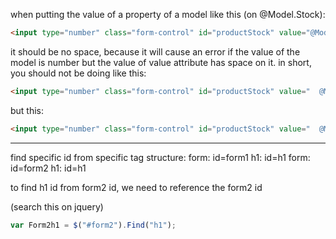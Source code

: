 

when putting the value of a property of a model like this (on @Model.Stock):
```html
<input type="number" class="form-control" id="productStock" value="@Model.Stock" />
```

it should be no space, because it will cause an error if the value of the model is number but the value of value attribute has space on it.
in short, you should not be doing like this:
```html
<input type="number" class="form-control" id="productStock" value="  @Model.Stock " />
```
but this:
```html
<input type="number" class="form-control" id="productStock" value="  @Model.Stock " />
```



---
find specific id from specific tag
structure:
	form: id=form1
		h1: id=h1
	form: id=form2
		h1: id=h1
		

to find h1 id from form2 id, we need to reference the form2 id

(search this on jquery)
```javascript
var Form2h1 = $("#form2").Find("h1");

```

